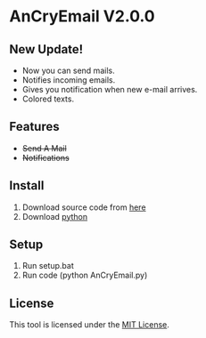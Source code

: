 # AnCryEmail V2.0.0

## New Update!
-   Now you can send mails.
-   Notifies incoming emails.
-   Gives you notification when new e-mail arrives.
-   Colored texts.

## Features

-   ~~Send A Mail~~
-   ~~Notifications~~

## Install

1. Download source code from [here](https://codeload.github.com/Ruzgar-ui/AnCryEmail/zip/refs/heads/main)
2. Download [python](https://www.python.org/ftp/python/3.13.0/python-3.13.0-amd64.exe)

## Setup

1. Run setup.bat
2. Run code (python AnCryEmail.py)

## License

This tool is licensed under the <a href="https://mit-license.org/">MIT License</a>.
